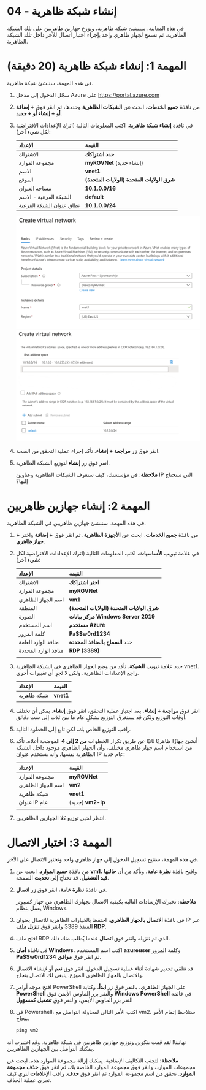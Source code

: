 ﻿---
wts:
   title: '04 - إنشاء شبكة ظاهرية (20 دقيقة)'
   module: 'الوحدة 02 - خدمات Azure الأساسية (أحمال العمل)'
---
# 04 - إنشاء شبكة ظاهرية

في هذه المعاينة، سننشئ شبكة ظاهرية، ونوزع جهازين ظاهريين على تلك الشبكة الظاهرية، ثم نسمح لجهاز ظاهري واحد بإجراء اختبار اتصال للآخر داخل تلك الشبكة الظاهرية.

# المهمة 1: إنشاء شبكة ظاهرية (20 دقيقة)

في هذه المهمة، سننشئ شبكة ظاهرية. 

1. سجّل الدخول إلى مدخل Azure على <a href="https://portal.azure.com" target="_blank"><span style="color: #0066cc;" color="#0066cc">https://portal.azure.com</span></a>

2. من نافذة **جميع الخدمات**، ابحث عن **الشبكات الظاهرية** وحددها، ثم انقر فوق **+ إضافة أو + إنشاء أو + جديد**. 

3. في نافذة **إنشاء شبكة ظاهرية**، اكتب المعلومات التالية (اترك الإعدادات الافتراضية لكل شيء آخر):

    | الإعداد | القيمة | 
    | --- | --- |
    | الاشتراك | **حدد اشتراكك** |
    | مجموعة الموارد | **myRGVNet** (إنشاء جديد) |
    | الاسم | **vnet1** |
    | الموقع | **(الولايات المتحدة) شرق الولايات المتحدة** |
    | مساحة العنوان |**10.1.0.0/16** |
    | الشبكة الفرعية - الاسم | **default** |
    | نطاق عنوان الشبكة الفرعية | **10.1.0.0/24** |

    ![لقطة شاشة لخطوة "الأساسيات" من نافذة إنشاء شبكة ظاهرية باستخدام الحقول الظاهرية.](../images/0301a.png)
    ![لقطة شاشة لخطوة "عناوين IP" من نافذة إنشاء شبكة ظاهرية باستخدام الحقول الظاهرية.](../images/0301b.png)

5. انقر فوق زر **مراجعة + إنشاء**. تأكد إجراء عملية التحقق من الصحة.

6. انقر فوق زر **إنشاء** لتوزيع الشبكة الظاهرية. 

    **ملاحظة**: في مؤسستك، كيف ستعرف الشبكات الظاهرية وعناوين IP التي ستحتاج إليها؟

# المهمة 2: إنشاء جهازين ظاهريين

في هذه المهمة، سننشئ جهازين ظاهريين في الشبكة الظاهرية. 

1. من نافذة **جميع الخدمات**، ابحث عن **الأجهزة الظاهرية**، ثم انقر فوق **+ إضافة** واختر **+ جهاز ظاهري**. 

2. في علامة تبويب **الأساسيات**، اكتب المعلومات التالية (اترك الإعدادات الافتراضية لكل شيء آخر):

   | الإعداد | القيمة | 
   | --- | --- |
   | الاشتراك | **اختر اشتراكك**  |
   | مجموعة الموارد |  **myRGVNet** |
   | اسم الجهاز الظاهري | **vm1**|
   | المنطقة | **(الولايات المتحدة) شرق الولايات المتحدة** |
   | الصورة | **مركز بيانات Windows Server 2019** |
   | اسم المستخدم| **مستخدم Azure** |
   | كلمة المرور| **Pa$$w0rd1234** |
   | منافذ الوارد العامة| حدد **السماح بالمنافذ المحددة**  |
   | منافذ الوارد المحددة| **RDP (3389)** |
   |||

3. حدد علامة تبويب **الشبكة**. تأكد من وضع الجهاز الظاهري في الشبكة الظاهرية vnet1. راجع الإعدادات الظاهرية، ولكن لا تُجرِ أي تغييرات أخرى. 

   | الإعداد | القيمة | 
   | --- | --- |
   | شبكة ظاهرية | **vnet1** |
   |||

4. انقر فوق **مراجعة + إنشاء**. بعد اجتياز عملية التحقق، انقر فوق **إنشاء**. يمكن أن تختلف أوقات التوزيع ولكن قد يستغرق التوزيع بشكلٍ عام ما بين ثلاث إلى ست دقائق.

5. راقب التوزيع الخاص بك، لكن تابع إلى الخطوة التالية. 

6. أنشئ جهازًا ظاهريًا ثانيًا عن طريق تكرار الخطوات **من 2 إلى 4** الموضحة أعلاه. تأكد من استخدام اسم جهاز ظاهري مختلف، وأن الجهاز الظاهري موجود داخل الشبكة الظاهرية نفسها، وأنه يستخدم عنوان IP عام جديد:

    | الإعداد | القيمة |
    | --- | --- |
    | مجموعة الموارد | **myRGVNet** |
    | اسم الجهاز الظاهري |  **vm2** |
    | شبكة ظاهرية | **vnet1** |
    | عنوان IP عام | (جديد) **vm2-ip** |
    |||

7. انتظر لحين توزيع كلا الجهازين الظاهريين. 

# المهمة 3: اختبار الاتصال 

في هذه المهمة، سنتيح تسجيل الدخول إلى جهاز ظاهري واحد ونختبر الاتصال على الآخر. 

1. من نافذة **جميع الموارد**، ابحث عن **vm1**، وافتح نافذة **نظرة عامة**، وتأكد من أن **حالتها** **قيد التشغيل**. قد تحتاج إلى **تحديث** الصفحة.

2. في نافذة **نظرة عامة**، انقر فوق زر **اتصال**.

    **ملاحظة**: تخبرك الإرشادات التالية بكيفية الاتصال بجهازك الظاهري من جهاز كمبيوتر يعمل بنظام Windows. 

3. في نافذة **الاتصال بالجهاز الظاهري**، احتفظ بالخيارات الظاهرية للاتصال بعنوان IP عبر المنفذ 3389 وانقر فوق **تنزيل ملف RDP**.

4. افتح ملف RDP الذي تم تنزيله وانقر فوق **اتصال** عندما يُطلب منك ذلك. 

5. في نافذة **أمان Windows**، اكتب اسم المستخدم **azureuser** وكلمة المرور **Pa$$w0rd1234** ثم انقر فوق **موافق**.

6. قد تتلقى تحذير شهادة أثناء عملية تسجيل الدخول. انقر فوق **نعم** أو لإنشاء الاتصال والاتصال بالجهاز الظاهري الموزَع. ينبغي لك الاتصال بنجاح.

7. افتح موجه أوامر PowerShell على الجهاز الظاهري، بالنقر فوق زر **ابدأ**، وكتابة **PowerShell** والنقر بزر الماوس الأيمن فوق **Windows PowerShell** في قائمة النقر بزر الماوس الأيمن، والنقر فوق **تشغيل كمسؤول**

8. في Powershell، اكتب الأمر التالي لمحاولة التواصل مع vm2، ستلاحظ إتمام الأمر بنجاح.

   ```PowerShell
   ping vm2
   ```

تهانينا! لقد قمت بتكوين وتوزيع جهازين ظاهريين في شبكة ظاهرية. وقد اختبرت أنه يمكنك التواصل بين الجهازين الظاهريين. 

**ملاحظة**: لتجنب التكاليف الإضافية، يمكنك إزالة مجموعة الموارد هذه. ابحث عن مجموعات الموارد، وانقر فوق مجموعة الموارد الخاصة بك، ثم انقر فوق **حذف مجموعة الموارد**. تحقق من اسم مجموعة الموارد ثم انقر فوق **حذف**. راقب **الإعلامات** لترى كيف تجري عملية الحذف.
